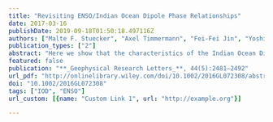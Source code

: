 ```yaml
---
title: "Revisiting ENSO/Indian Ocean Dipole Phase Relationships"
date: 2017-03-16
publishDate: 2019-09-18T01:50:18.497116Z
authors: ["Malte F. Stuecker", "Axel Timmermann", "Fei-Fei Jin", "Yoshimitsu Chikamoto", "Wenjun Zhang", "Andrew T. Wittenberg", "Esther Widiasih", "**Sen Zhao**"]
publication_types: ["2"]
abstract: "Here we show that the characteristics of the Indian Ocean Dipole (IOD), such as its power spectrum and phase relationship with the El Niño–Southern Oscillation (ENSO), can be succinctly explained by ENSO combination mode (C-mode) wind and heat flux forcing together with a seasonal modulation of the air/sea coupled Indian Ocean (IO) Bjerknes feedback. This model explains the observed high-frequency near-annual IOD variability in terms of deterministic ENSO/annual cycle interactions. ENSO-independent IOD events can be understood as a seasonally modulated ocean response to white noise atmospheric forcing. Under this new physical null hypothesis framework, IOD predictability is determined by both ENSO predictability and the ENSO signal-to-noise ratio. We further emphasize that lead/lag correlations between different climate variables are easily misinterpreted when not accounting properly for the seasonal modulation of the underlying climate phenomena."
featured: false
publication: "**_Geophysical Research Letters_**, 44(5):2481–2492"
url_pdf: "http://onlinelibrary.wiley.com/doi/10.1002/2016GL072308/abstract"
doi: "10.1002/2016GL072308"
tags: ["IOD", "ENSO"]
url_custom: [{name: "Custom Link 1", url: "http://example.org"}]

---
```


